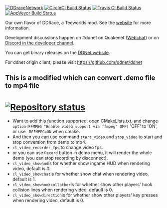[![DDraceNetwork](https://ddnet.tw/ddnet-small.png)](https://ddnet.tw) [![CircleCI Build Status](https://circleci.com/gh/ddnet/ddnet/tree/master.png)](https://circleci.com/gh/ddnet/ddnet) [![Travis CI Build Status](https://travis-ci.org/ddnet/ddnet.svg?branch=master)](https://travis-ci.org/ddnet/ddnet) [![AppVeyor Build Status](https://ci.appveyor.com/api/projects/status/foeer8wbynqaqqho?svg=true)](https://ci.appveyor.com/project/def-/ddnet)

Our own flavor of DDRace, a Teeworlds mod. See the [website](https://ddnet.tw) for more information.

Development discussions happen on #ddnet on Quakenet ([Webchat](http://webchat.quakenet.org/?channels=ddnet&uio=d4)) or on [Discord in the developer channel](https://discord.gg/xsEd9xu).

You can get binary releases on the [DDNet website](https://ddnet.tw/downloads/).

For ddnet origin client, please visit https://github.com/ddnet/ddnet

## This is a modified which can convert .demo file to mp4 file


[![Repository status](https://repology.org/badge/vertical-allrepos/ddnet.svg?header=)](https://repology.org/metapackage/ddnet/versions)
=======
- Want to add this function supported, open CMakeLists.txt, and change `option(FFMPEG "Enable video support via ffmpeg" OFF)` 'OFF' to 'ON', or use `-DFFMPEG=ON` when cmake.
- And then you can use command `start_video` and `stop_video` to start and stop conversion from demo to mp4.
- `cl_video_recorder_fps` to change video fps.
- or you can use `Record` button in demo menu, it will render the whole demo (you can stop recording by disconnect).
- `cl_video_showhud`is for whether show ingame HUD when rendering video, default is 0.
- `cl_video_showchat`is for whether show chat when rendering video, default is 1.
- `cl_video_showhookcollother`is for whether show other players' hook collision lines when rendering video, default is 0.
- `cl_video_showdirection`is for whether show other players' key presses when rendering video, default is 0.